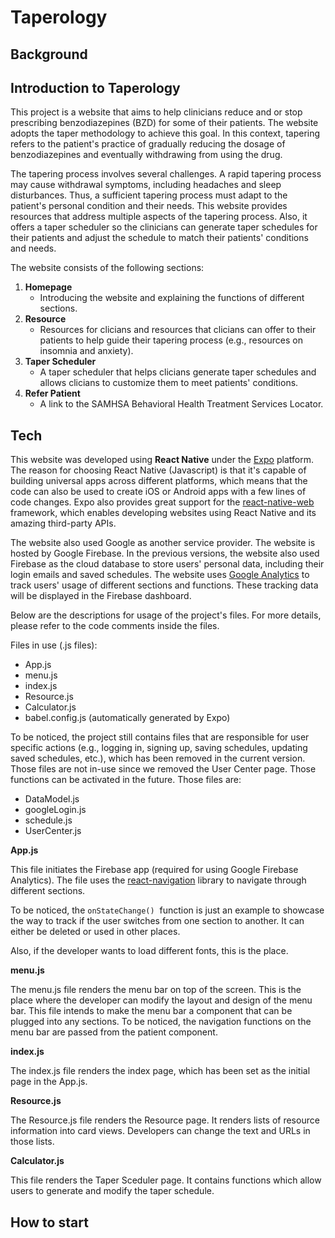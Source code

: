 # Taperology

## Background

## Introduction to Taperology
This project is a website that aims to help clinicians reduce and or stop prescribing benzodiazepines (BZD) for some of their patients. The website adopts the taper methodology to achieve this goal. In this context, tapering refers to the patient's practice of gradually reducing the dosage of benzodiazepines and eventually withdrawing from using the drug.

The tapering process involves several challenges. A rapid tapering process may cause withdrawal symptoms, including headaches and sleep disturbances. Thus, a sufficient tapering process must adapt to the patient's personal condition and their needs. This website provides resources that address multiple aspects of the tapering process. Also, it offers a taper scheduler so the clinicians can generate taper schedules for their patients and adjust the schedule to match their patients' conditions and needs.

The website consists of the following sections:

1. **Homepage**
    - Introducing the website and explaining the functions of different sections. 
2. **Resource**
    - Resources for clicians and resources that clicians can offer to their patients to help guide their tapering process (e.g., resources on insomnia and anxiety).
3. **Taper Scheduler**
    - A taper scheduler that helps clicians generate taper schedules and allows clicians to customize them to meet patients' conditions.
4. **Refer Patient**
    - A link to the SAMHSA Behavioral Health Treatment Services Locator. 

## Tech

This website was developed using **React Native** under the [Expo](https://docs.expo.dev) platform. The reason for choosing React Native (Javascript) is that it's capable of building universal apps across different platforms, which means that the code can also be used to create iOS or Android apps with a few lines of code changes. Expo also provides great support for the [react-native-web](https://necolas.github.io/react-native-web/docs/) framework, which enables developing websites using React Native and its amazing third-party APIs.

The website also used Google as another service provider. The website is hosted by Google Firebase. In the previous versions, the website also used Firebase as the cloud database to store users' personal data, including their login emails and saved schedules. The website uses [Google Analytics](https://docs.expo.dev/versions/latest/sdk/firebase-analytics/) to track users' usage of different sections and functions. These tracking data will be displayed in the Firebase dashboard.

Below are the descriptions for usage of the project's files. For more details, please refer to the code comments inside the files.

Files in use (.js files):
- App.js
- menu.js
- index.js
- Resource.js
- Calculator.js
- babel.config.js (automatically generated by Expo)

To be noticed, the project still contains files that are responsible for user specific actions (e.g., logging in, signing up, saving schedules, updating saved schedules, etc.), which has been removed in the current version. Those files are not in-use since we removed the User Center page. Those functions can be activated in the future. Those files are:
- DataModel.js
- googleLogin.js
- schedule.js
- UserCenter.js

**App.js**

This file initiates the Firebase app (required for using Google Firebase Analytics). The file uses the [react-navigation](https://reactnavigation.org) library to navigate through different sections. 

To be noticed, the ```onStateChange()```  function is just an example to showcase the way to track if the user switches from one section to another. It can either be deleted or used in other places. 

Also, if the developer wants to load different fonts, this is the place. 

**menu.js**

The menu.js file renders the menu bar on top of the screen. This is the place where the developer can modify the layout and design of the menu bar. This file intends to make the menu bar a component that can be plugged into any sections. To be noticed, the navigation functions on the menu bar are passed from the patient component. 

**index.js**

The index.js file renders the index page, which has been set as the initial page in the App.js. 

**Resource.js**

The Resource.js file renders the Resource page. It renders lists of resource information into card views. Developers can change the text and URLs in those lists. 

**Calculator.js**

This file renders the Taper Sceduler page. It contains functions which allow users to generate and modify the taper schedule.

## How to start
